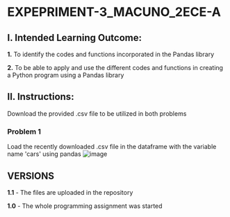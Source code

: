 # EXPEPRIMENT-3_MACUNO_2ECE-A
## **I. Intended Learning Outcome:**

  **1.** To identify the codes and functions incorporated in the Pandas library

  **2.** To be able to apply and use the different codes and functions in creating a Python program using a
     Pandas library
  
## **II. Instructions:**

 Download the provided .csv file to be utilized in both problems

### **Problem 1**

 Load the recently downloaded .csv file in the dataframe with the variable name 'cars' using pandas
 ![image](https://github.com/user-attachments/assets/0cc92454-cb20-49fa-90b8-6074fb37e18e)

## VERSIONS

**1.1** - The files are uploaded in the repository

**1.0** - The whole programming assignment was started
